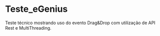 # Teste_eGenius
Teste técnico mostrando uso do evento Drag&amp;Drop com utilização de API Rest e MultiThreading. 
